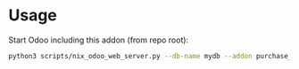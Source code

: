 # Usage

Start Odoo including this addon (from repo root):

```bash
python3 scripts/nix_odoo_web_server.py --db-name mydb --addon purchase_analytic
```
